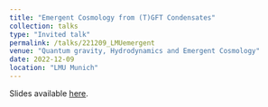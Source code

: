 ```yaml
---
title: "Emergent Cosmology from (T)GFT Condensates"
collection: talks
type: "Invited talk"
permalink: /talks/221209_LMUemergent
venue: "Quantum gravity, Hydrodynamics and Emergent Cosmology"
date: 2022-12-09
location: "LMU Munich"
---
```


Slides available [here](http://marchetti-luca.github.io/files/230328_LMUemergent_slides.pdf).
